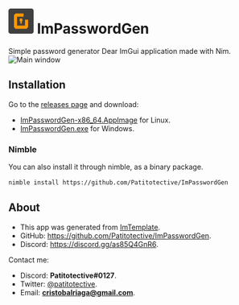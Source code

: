 # <img title="Icon" width=50 height=50 src="https://github.com/Patitotective/ImPasswordGen/blob/main/assets/icon.png"></img> ImPasswordGen
Simple password generator Dear ImGui application made with Nim.  
![Main window](https://user-images.githubusercontent.com/79225325/170163314-157b5e84-2196-4637-9a7d-c93cd2200b9d.png)

## Installation
Go to the [releases page](https://github.com/Patitotective/ImPasswordGen/releases/latest) and download:
- [ImPasswordGen-x86_64.AppImage](https://github.com/Patitotective/ImPasswordGen/releases/latest/download/ImPasswordGen-x86_64.AppImage) for Linux.
- [ImPasswordGen.exe](https://github.com/Patitotective/ImPasswordGen/releases/latest/download/ImPasswordGen.exe) for Windows.

### Nimble
You can also install it through nimble, as a binary package.
```sh
nimble install https://github.com/Patitotective/ImPasswordGen
```

## About
- This app was generated from [ImTemplate](https://github.com/Patitotective/ImTemplate).
- GitHub: https://github.com/Patitotective/ImPasswordGen.
- Discord: https://discord.gg/as85Q4GnR6.

Contact me:
- Discord: **Patitotective#0127**.
- Twitter: [@patitotective](https://twitter.com/patitotective).
- Email: **cristobalriaga@gmail.com**.
